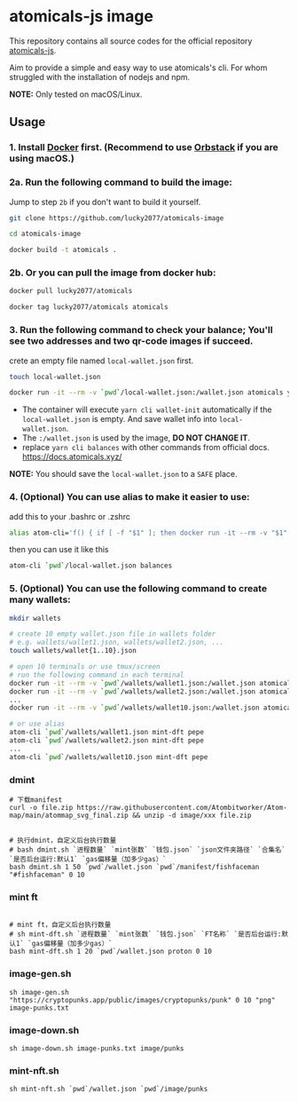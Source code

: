 # atomicals-js image

This repository contains all source codes for the official repository [atomicals-js](https://github.com/atomicals/atomicals-js).

Aim to provide a simple and easy way to use atomicals's cli. For whom struggled with the installation of nodejs and npm.

**NOTE:** Only tested on macOS/Linux.

## Usage

### 1. Install [Docker](https://docs.docker.com/engine/install/#supported-platforms) first. (Recommend to use [Orbstack](https://orbstack.dev/) if you are using macOS.)

### 2a. Run the following command to build the image:

Jump to step `2b` if you don't want to build it yourself.

```bash
git clone https://github.com/lucky2077/atomicals-image
```

```bash
cd atomicals-image
```

```bash
docker build -t atomicals .
```

### 2b. Or you can pull the image from docker hub:

```bash
docker pull lucky2077/atomicals
```

```bash
docker tag lucky2077/atomicals atomicals
```

### 3. Run the following command to check your balance; You'll see two addresses and two qr-code images if succeed.

crete an empty file named `local-wallet.json` first.

```bash
touch local-wallet.json
```

```bash
docker run -it --rm -v `pwd`/local-wallet.json:/wallet.json atomicals yarn cli balances
```

- The container will execute `yarn cli wallet-init` automatically if the `local-wallet.json` is empty. And save wallet info into `local-wallet.json`.
- The `:/wallet.json` is used by the image, **DO NOT CHANGE IT**.
- replace `yarn cli balances` with other commands from official docs. https://docs.atomicals.xyz/

**NOTE:** You should save the `local-wallet.json` to a `SAFE` place.

### 4. (Optional) You can use alias to make it easier to use:

add this to your .bashrc or .zshrc

```bash
alias atom-cli='f() { if [ -f "$1" ]; then docker run -it --rm -v "$1":/wallet.json atomicals yarn cli "${@:2}"; else echo "wallet file $1 not exit"; fi; unset -f f; }; f'
```

then you can use it like this

```bash
atom-cli `pwd`/local-wallet.json balances
```

### 5. (Optional) You can use the following command to create many wallets:

```bash
mkdir wallets

# create 10 empty wallet.json file in wallets folder
# e.g. wallets/wallet1.json, wallets/wallet2.json, ...
touch wallets/wallet{1..10}.json

# open 10 terminals or use tmux/screen
# run the following command in each terminal
docker run -it --rm -v `pwd`/wallets/wallet1.json:/wallet.json atomicals yarn cli mint-dft pepe
docker run -it --rm -v `pwd`/wallets/wallet2.json:/wallet.json atomicals yarn cli mint-dft pepe
...
docker run -it --rm -v `pwd`/wallets/wallet10.json:/wallet.json atomicals yarn cli mint-dft pepe

# or use alias
atom-cli `pwd`/wallets/wallet1.json mint-dft pepe
atom-cli `pwd`/wallets/wallet2.json mint-dft pepe
...
atom-cli `pwd`/wallets/wallet10.json mint-dft pepe

```


### dmint
```shell
# 下载manifest
curl -o file.zip https://raw.githubusercontent.com/Atombitworker/Atom-map/main/atommap_svg_final.zip && unzip -d image/xxx file.zip


# 执行dmint，自定义后台执行数量
# bash dmint.sh `进程数量` `mint张数` `钱包.json` `json文件夹路径` `合集名` `是否后台运行:默认1` `gas偏移量（加多少gas）`
bash dmint.sh 1 50 `pwd`/wallet.json `pwd`/manifest/fishfaceman "#fishfaceman" 0 10

```

### mint ft
```shell

# mint ft，自定义后台执行数量
# sh mint-dft.sh `进程数量` `mint张数` `钱包.json` `FT名称` `是否后台运行:默认1` `gas偏移量（加多少gas）`
bash mint-dft.sh 1 20 `pwd`/wallet.json proton 0 10
```

### image-gen.sh
```shell
sh image-gen.sh "https://cryptopunks.app/public/images/cryptopunks/punk" 0 10 "png" image-punks.txt
```

### image-down.sh
```shell
sh image-down.sh image-punks.txt image/punks
```

### mint-nft.sh
```shell
sh mint-nft.sh `pwd`/wallet.json `pwd`/image/punks
```
